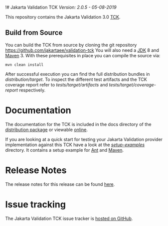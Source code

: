 !# Jakarta Validation TCK
*Version: 2.0.5 - 05-08-2019*

This repository contains the Jakarta Validation 3.0
[TCK](http://en.wikipedia.org/wiki/Technology_Compatibility_Kit).

## Build from Source

You can build the TCK from source by cloning the git repository https://github.com/jakartaee/validation-tck
You will also need a [JDK](http://www.oracle.com/technetwork/java/javase/downloads/index.html) 8 and
[Maven](http://maven.apache.org/) 3. With these prerequisites in place you can compile the source via:

    mvn clean install

After successful execution you can find the full distribution bundles in _distribution/target_. To inspect the different test artifacts
and the TCK coverage report refer to _tests/target/artifacts_ and _tests/target/coverage-report_ respectively.

# Documentation

The documentation for the TCK is included in the docs directory of the [distribution package](https://beanvalidation.org/2.0/tck/)
or viewable [online](http://docs.jboss.org/hibernate/stable/beanvalidation/tck/reference/html_single/).

If you are looking at a quick start for testing your Jakarta Validation provider implementation against this TCK have a look at
the _[setup-examples](https://github.com/jakartaee/validation-tck/tree/master/setup-examples)_ directory.
It contains a setup example for [Ant](https://github.com/jakartaee/validation-tck/blob/master/setup-examples/ant/readme.md)
and [Maven](https://github.com/jakartaee/validation-tck/blob/master/setup-examples/maven/readme.md).

# Release Notes

The release notes for this release can be found [here](https://github.com/jakartaee/validation-tck/blob/master/changelog.txt).

# Issue tracking

The Jakarta Validation TCK issue tracker is [hosted on GitHub](https://github.com/jakartaee/validation-tck/issues).
